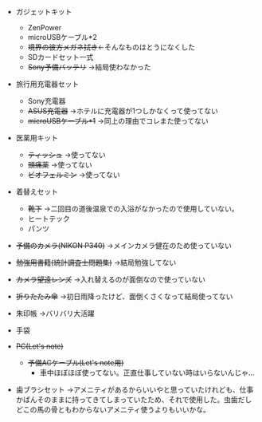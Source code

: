 * ガジェットキット
   * ZenPower
   * microUSBケーブル*2
   * <s>境界の彼方メガネ拭き</s>←そんなものはとうになくした
   * SDカードセット一式
   * ~~Sony予備バッテリ~~
     →結局使わなかった 

* 旅行用充電器セット
    * Sony充電器
    * ~~ASUS充電器~~
      →ホテルに充電器が1つしかなくって使ってない 
    * ~~microUSBケーブル*1~~
      →同上の理由でコレまた使ってない 

* 医薬用キット
    * ~~ティッシュ~~
    →使ってない
    * ~~頭痛薬~~
    →使ってない
    * ~~ビオフェルミン~~
    →使ってない

* 着替えセット
    * ~~靴下~~
    →二回目の道後温泉での入浴がなかったので使用していない。
    * ヒートテック
    * パンツ

* ~~予備のカメラ(NIKON P340)~~
→メインカメラ健在のため使っていない
* ~~勉強用書籍(統計調査士問題集)~~
→結局勉強してない
* ~~カメラ望遠レンズ~~
→入れ替えるのが面倒なので使っていない
* ~~折りたたみ傘~~
→初日雨降ったけど、面倒くさくなって結局使ってない
* 朱印帳
→バリバリ大活躍
* 手袋
* ~~PC(Let's note)~~
  * ~~予備ACケーブル(Let's note用)~~
    * 車中ほぼほぼ使ってない。正直仕事していない時はいらないんじゃ...
* 歯ブラシセット
→アメニティがあるからいいやと思っていたけれども、仕事かばんそのままに持ってきてしまっていたため、それで使用した。虫歯だしどこの馬の骨ともわからないアメニティ使うよりもいいかな。
